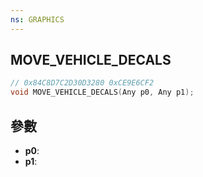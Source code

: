 ```yaml
---
ns: GRAPHICS
---
```

## MOVE_VEHICLE_DECALS

```c
// 0x84C8D7C2D30D3280 0xCE9E6CF2
void MOVE_VEHICLE_DECALS(Any p0, Any p1);
```


## 參數
* **p0**: 
* **p1**: 


